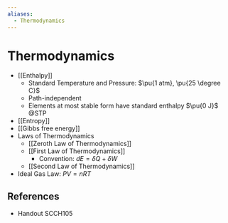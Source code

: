 ```yaml
---
aliases:
  - Thermodynamics
---
```


# Thermodynamics

- [[Enthalpy]]
	- Standard Temperature and Pressure: $\pu{1 atm}, \pu{25 \degree C}$
	- Path-independent
	- Elements at most stable form have standard enthalpy $\pu{0 J}$ @STP
- [[Entropy]]
- [[Gibbs free energy]]
- Laws of Thermodynamics
	- [[Zeroth Law of Thermodynamics]]
	- [[First Law of Thermodynamics]]
		- Convention: $dE = \delta Q + \delta W$
	- [[Second Law of Thermodynamics]]
- Ideal Gas Law: $PV=nRT$

## References

- Handout SCCH105
